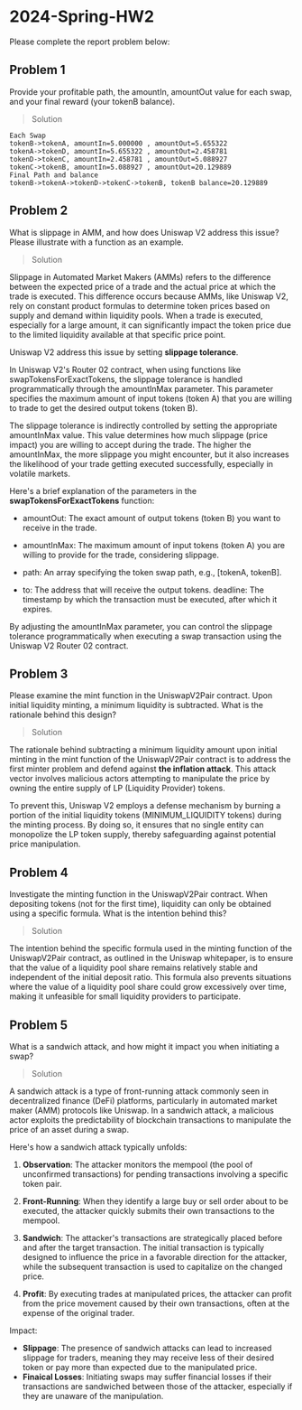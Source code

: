 # 2024-Spring-HW2

Please complete the report problem below:

## Problem 1



Provide your profitable path, the amountIn, amountOut value for each swap, and your final reward (your tokenB balance).

> Solution
```
Each Swap
tokenB->tokenA, amountIn=5.000000 , amountOut=5.655322
tokenA->tokenD, amountIn=5.655322 , amountOut=2.458781
tokenD->tokenC, amountIn=2.458781 , amountOut=5.088927
tokenC->tokenB, amountIn=5.088927 , amountOut=20.129889
Final Path and balance
tokenB->tokenA->tokenD->tokenC->tokenB, tokenB balance=20.129889
```

## Problem 2
What is slippage in AMM, and how does Uniswap V2 address this issue? Please illustrate with a function as an example.

> Solution


Slippage in Automated Market Makers (AMMs) refers to the difference between the expected price of a trade and the actual price at which the trade is executed. This difference occurs because AMMs, like Uniswap V2, rely on constant product formulas to determine token prices based on supply and demand within liquidity pools. When a trade is executed, especially for a large amount, it can significantly impact the token price due to the limited liquidity available at that specific price point.

Uniswap V2 address this issue by setting **slippage tolerance**. 

In Uniswap V2's Router 02 contract, when using functions like swapTokensForExactTokens, the slippage tolerance is handled programmatically through the amountInMax parameter. This parameter specifies the maximum amount of input tokens (token A) that you are willing to trade to get the desired output tokens (token B).

The slippage tolerance is indirectly controlled by setting the appropriate amountInMax value. This value determines how much slippage (price impact) you are willing to accept during the trade. The higher the amountInMax, the more slippage you might encounter, but it also increases the likelihood of your trade getting executed successfully, especially in volatile markets.

Here's a brief explanation of the parameters in the **swapTokensForExactTokens** function:

* amountOut: The exact amount of output tokens (token B) you want to receive in the trade.
* amountInMax: The maximum amount of input tokens (token A) you are willing to provide for the trade, considering slippage.
* path: An array specifying the token swap path, e.g., [tokenA, tokenB].

* to: The address that will receive the output tokens.
deadline: The timestamp by which the transaction must be executed, after which it expires.

By adjusting the amountInMax parameter, you can control the slippage tolerance programmatically when executing a swap transaction using the Uniswap V2 Router 02 contract.


## Problem 3
Please examine the mint function in the UniswapV2Pair contract. Upon initial liquidity minting, a minimum liquidity is subtracted. What is the rationale behind this design?

> Solution

The rationale behind subtracting a minimum liquidity amount upon initial minting in the mint function of the UniswapV2Pair contract is to address the first minter problem and defend against **the inflation attack**. This attack vector involves malicious actors attempting to manipulate the price by owning the entire supply of LP (Liquidity Provider) tokens.

To prevent this, Uniswap V2 employs a defense mechanism by burning a portion of the initial liquidity tokens (MINIMUM_LIQUIDITY tokens) during the minting process. By doing so, it ensures that no single entity can monopolize the LP token supply, thereby safeguarding against potential price manipulation.

## Problem 4
Investigate the minting function in the UniswapV2Pair contract. When depositing tokens (not for the first time), liquidity can only be obtained using a specific formula. What is the intention behind this?

> Solution

The intention behind the specific formula used in the minting function of the UniswapV2Pair contract, as outlined in the Uniswap whitepaper, is to ensure that the value of a liquidity pool share remains relatively stable and independent of the initial deposit ratio. This formula also prevents situations where the value of a liquidity pool share could grow excessively over time, making it unfeasible for small liquidity providers to participate.


## Problem 5
What is a sandwich attack, and how might it impact you when initiating a swap?

> Solution

A sandwich attack is a type of front-running attack commonly seen in decentralized finance (DeFi) platforms, particularly in automated market maker (AMM) protocols like Uniswap. In a sandwich attack, a malicious actor exploits the predictability of blockchain transactions to manipulate the price of an asset during a swap.

Here's how a sandwich attack typically unfolds:
1. **Observation**: The attacker monitors the mempool (the pool of unconfirmed transactions) for pending transactions involving a specific token pair.

2. **Front-Running**: When they identify a large buy or sell order about to be executed, the attacker quickly submits their own transactions to the mempool.

3. **Sandwich**: The attacker's transactions are strategically placed before and after the target transaction. The initial transaction is typically designed to influence the price in a favorable direction for the attacker, while the subsequent transaction is used to capitalize on the changed price.

4. **Profit**: By executing trades at manipulated prices, the attacker can profit from the price movement caused by their own transactions, often at the expense of the original trader.

Impact:
- **Slippage**: The presence of sandwich attacks can lead to increased slippage for traders, meaning they may receive less of their desired token or pay more than expected due to the manipulated price.
- **Finaical Losses**: Initiating swaps may suffer financial losses if their transactions are sandwiched between those of the attacker, especially if they are unaware of the manipulation.
